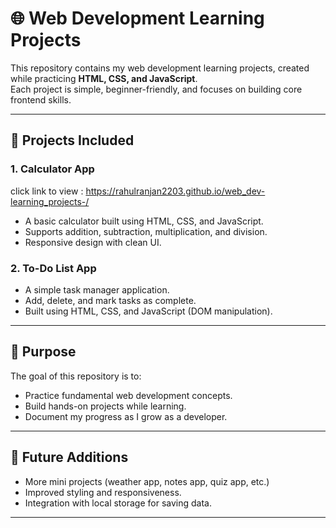 # 🌐 Web Development Learning Projects

This repository contains my web development learning projects, created while practicing **HTML, CSS, and JavaScript**.  
Each project is simple, beginner-friendly, and focuses on building core frontend skills.  

---

## 🚀 Projects Included

### 1. Calculator App
click link to view : https://rahulranjan2203.github.io/web_dev-learning_projects-/

- A basic calculator built using HTML, CSS, and JavaScript.
- Supports addition, subtraction, multiplication, and division.
- Responsive design with clean UI.

### 2. To-Do List App
- A simple task manager application.
- Add, delete, and mark tasks as complete.
- Built using HTML, CSS, and JavaScript (DOM manipulation).

---

## 🎯 Purpose
The goal of this repository is to:
- Practice fundamental web development concepts.
- Build hands-on projects while learning.
- Document my progress as I grow as a developer.

---

## 📌 Future Additions
- More mini projects (weather app, notes app, quiz app, etc.)
- Improved styling and responsiveness.
- Integration with local storage for saving data.

---

